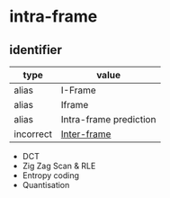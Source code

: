 # intra-frame

## identifier
| type              | value
| ----------------- | -----
| alias             | I-Frame
| alias             | Iframe
| alias             | Intra-frame prediction
| incorrect         | [Inter-frame](inter-frame.md)

* DCT
* Zig Zag Scan & RLE
* Entropy coding
* Quantisation
